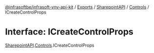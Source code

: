 [@infrasoftbe/infrasoft-vnv-api-kit](../README.md) / [Exports](../modules.md) / [SharepointAPI](../modules/SharepointAPI.md) / [Controls](../modules/SharepointAPI.Controls.md) / ICreateControlProps

# Interface: ICreateControlProps

[SharepointAPI](../modules/SharepointAPI.md).[Controls](../modules/SharepointAPI.Controls.md).ICreateControlProps
